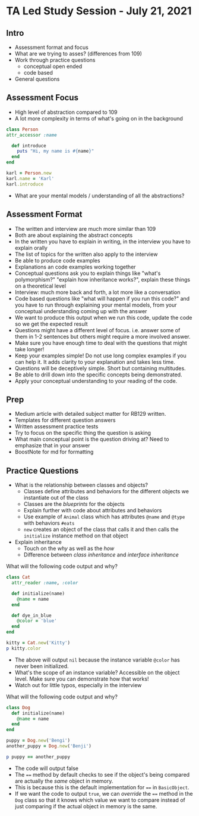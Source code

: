 # TA Led Study Session - July 21, 2021

## Intro

- Assessment format and focus
- What are we trying to asses? (differences from 109)
- Work through practice questions
  - conceptual open ended
  - code based
- General questions

## Assessment Focus

- High level of abstraction compared to 109
- A lot more complexity in terms of what's going on in the background

```ruby
class Person
attr_accessor :name

  def introduce
    puts "Hi, my name is #{name}"
  end
end

karl = Person.new
karl.name = 'Karl'
karl.introduce
```

- What are your mental models / understanding of all the abstractions?

## Assessment Format

- The written and interview are much more similar than 109
- Both are about explaining the abstract concepts
- In the written you have to explain in writing, in the interview you have to explain orally
- The list of topics for the written also apply to the interview
- Be able to produce code examples
- Explanations an code examples working together
- Conceptual questions ask you to explain things like "what's polymorphism?" "explain how inheritance works?", explain these things on a theoretical level
- Interview: much more back and forth, a lot more like a conversation
- Code based questions like "what will happen if you run this code?" and you have to run through explaining your mental models, from your conceptual understanding coming up with the answer
- We want to produce this output when we run this code, update the code so we get the expected result
- Questions might have a different level of focus. i.e. answer some of them in 1-2 sentences but others might require a more involved answer.
- Make sure you have enough time to deal with the questions that might take longer!
- Keep your examples simple! Do not use long complex examples if you can help it. It adds clarity to your explanation and takes less time.
- Questions will be deceptively simple. Short but containing multitudes.
- Be able to drill down into the specific concepts being demonstrated.
- Apply your conceptual understanding to your reading of the code.

## Prep

- Medium article with detailed subject matter for RB129 written.
- Templates for different question answers
- Written assessment practice tests
- Try to focus on the specific thing the question is asking
- What main conceptual point is the question driving at? Need to emphasize that in your answer
- BoostNote for md for formatting

## Practice Questions

- What is the relationship between classes and objects?
  - Classes define attributes and behaviors for the different objects we instantiate out of the class
  - Classes are the _blueprints_ for the objects
  - Explain further with code about attributes and behaviors
  - Use example of `Animal` class which has attributes `@name` and `@type` with behaviors `#eats`
  - `new` creates an object of the class that calls it and then calls the `initialize` instance method on that object
- Explain inheritance
  - Touch on the _why_ as well as the _how_
  - Difference between _class inheritance_ and _interface inheritance_

What will the following code output and why?

```ruby
class Cat
  attr_reader :name, :color

  def initialize(name)
    @name = name
  end

  def dye_in_blue
    @color = 'blue'
  end
end

kitty = Cat.new('Kitty')
p kitty.color
```

- The above will output `nil` because the instance variable `@color` has never been initialized.
- What's the scope of an instance variable? Accessible on the object level. Make sure you can demonstrate how that works!
- Watch out for little typos, especially in the interview

What will the following code output and why?

```ruby
class Dog
  def initialize(name)
    @name = name
  end
end

puppy = Dog.new('Bengi')
another_puppy = Dog.new('Benji')

p puppy == another_puppy
```

- The code will output false
- The `==` method by default checks to see if the object's being compared are actually the _same_ object in memory.
- This is because this is the default implementation for `==` in `BasicObject`.
- If we want the code to output `true`, we can _override_ the `==` method in the `Dog` class so that it knows which value we want to compare instead of just comparing if the actual object in memory is the same.
